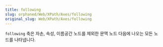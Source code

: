 ```yaml
---
title: following
slug: orphaned/Web/XPath/Axes/following
original_slug: Web/XPath/Axes/following
---
```


`following` 축은 자손, 속성, 이름공간 노드를 제외한 문맥 노드 다음에 나오는 모든 노드를 나타냅니다.
